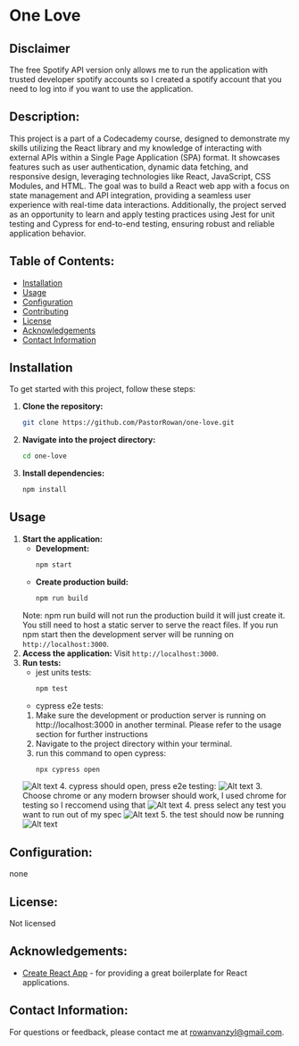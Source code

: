 
# One Love

## Disclaimer
The free Spotify API version only allows me to run the application with trusted developer spotify accounts so I created a spotify account that you need to log into if you want to use the application.

## Description:
This project is a part of a Codecademy course, designed to demonstrate my skills utilizing the React library and my knowledge of interacting with external APIs within a Single Page Application (SPA) format. It showcases features such as user authentication, dynamic data fetching, and responsive design, leveraging technologies like React, JavaScript, CSS Modules, and HTML. The goal was to build a React web app with a focus on state management and API integration, providing a seamless user experience with real-time data interactions. Additionally, the project served as an opportunity to learn and apply testing practices using Jest for unit testing and Cypress for end-to-end testing, ensuring robust and reliable application behavior.

## Table of Contents:
- [Installation](#installation)
- [Usage](#usage)
- [Configuration](#configuration)
- [Contributing](#contributing)
- [License](#license)
- [Acknowledgements](#acknowledgements)
- [Contact Information](#contact-information)

## Installation
To get started with this project, follow these steps:
1. **Clone the repository:**
   ```bash
   git clone https://github.com/PastorRowan/one-love.git
2.  **Navigate into the project directory:**
    ```bash
    cd one-love
3.  **Install dependencies:**
    ```bash
    npm install

## Usage
1. **Start the application:**
   - **Development:**
     ```bash
     npm start
     ```
   - **Create production build:**
     ```bash
     npm run build
     ```
   Note: npm run build will not run the production build it will just create it. You still need to host a static server to serve the react files. If you run npm start then the development server will be running on `http://localhost:3000`.
2. **Access the application:**
   Visit `http://localhost:3000`.
3. **Run tests:**
   - jest units tests:
      ```bash
      npm test
   - cypress e2e tests:
   1. Make sure the development or production server is running on http://localhost:3000 in another terminal. Please refer to the usage section for further instructions
   2. Navigate to the project directory within your terminal.
   3. run this command to open cypress:
      ```bash
      npx cypress open
   ![Alt text](README_images/e2e_tests/1.jpg)
   4. cypress should open, press e2e testing:
      ![Alt text](README_images/e2e_tests/2.jpg)
   3. Choose chrome or any modern browser should work, I used chrome for testing so I reccomend using that
      ![Alt text](README_images/e2e_tests/3.jpg)
   4. press select any test you want to run out of my spec
      ![Alt text](README_images/e2e_tests/4.jpg)
   5. the test should now be running
      ![Alt text](README_images/e2e_tests/5.jpg)
   

## Configuration:
none

## License:
Not licensed

## Acknowledgements:
- [Create React App](https://github.com/facebook/create-react-app) - for providing a great boilerplate for React applications.

## Contact Information:
For questions or feedback, please contact me at rowanvanzyl@gmail.com.
